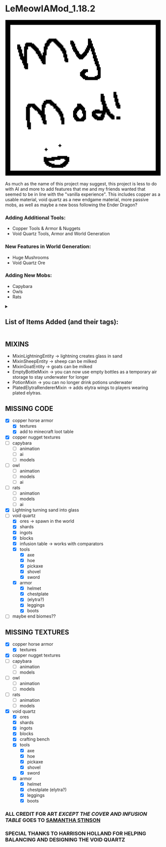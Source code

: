 # LeMeowIAMod_1.18.2

![Welcome!](src/main/resources/assets/iamod/icon.PNG)



As much as the name of this project may suggest, this project is less to do with AI and more to add features that me and 
my friends wanted that seemed to be in line with the "vanilla experience". This includes copper as a usable material,
void quartz as a new endgame material, more passive mobs, as well as maybe a new boss following the Ender Dragon?


### Adding Additional Tools:
- Copper Tools & Armor & Nuggets
- Void Quartz Tools, Armor and World Generation

### New Features in World Generation:
- Huge Mushrooms
- Void Quartz Ore 

### Adding New Mobs:
- Capybara
- Owls
- Rats

<details><summary><h2>List of Items Added (and their tags):</h2></summary>

| Item Name                     |                Item ID                |     Why is it not working?      |
|:------------------------------|:-------------------------------------:|:-------------------------------:|
| Copper Axe                    |          `iamod.copper_axe`           |                                 |
| Copper Boots                  |         `iamod.copper_boots`          |                                 |
| Copper Chestplate             |       `iamod.copper_chestplate`       |                                 |
| Copper Helmet                 |         `iamod.copper_helmet`         |                                 | 
| Copper Hoe                    |          `iamod.copper_hoe`           |                                 |
| Copper Horse Armor            |      `iamod.copper_horse_armor`       |                                 |
| Copper Leggings               |        `iamod.copper_leggings`        |                                 |
| Copper Nugget                 |         `iamod.copper_nugget`         |                                 |
| Copper Pickaxe                |        `iamod.copper_pickaxe`         |                                 |
| Copper Shovel                 |         `iamod.copper_shovel`         |                                 |
| Copper Sword                  |         `iamod.copper_sword`          |                                 |
| Void Quartz Block             |       `iamod.void_quartz_block`       |      Behavior needs fixing      |
| Void Quartz Ingot             |       `iamod.void_quartz_ingot`       |                                 |
| Void Quartz Ore               |        `iamod.void_quartz_ore`        |   Behavior needs fine tuning    |
| Void Quartz Shard             |       `iamod.void_quartz_shard`       |                                 |
| Void Quartz Axe               |        `iamod.void_quartz_axe`        |                                 |
| Void Quartz Boots             |       `iamod.void_quartz_boots`       |                                 |
| Void Quartz Chestplate        |    `iamod.void_quartz_chestplate`     |                                 |
| Winged Void Quartz Chestplate | `iamod.void_quartz_chestplate_winged` |                                 |
| Void Quartz Helmet            |      `iamod.void_quartz_helmet`       |                                 |
| Void Quartz Hoe               |        `iamod.void_quartz_hoe`        |                                 |
| Void Quartz Leggings          |     `iamod.void_quartz_leggings`      |                                 |
| Void Quartz Pickaxe           |      `iamod.void_quartz_pickaxe`      |                                 |
| Void Quartz Shovel            |      `iamod.void_quartz_shovel`       |                                 |
| Void Quartz Sword             |       `iamod.void_quartz_sword`       |                                 |
| Infusion Table                |        `iamod.infusion_table`         |    Missing Texture Behavior     |
| Goat Cheese                   |          `iamod.goat_cheese`          |  missing texture and behavior   |
| Sheep Cheese                  |         `iamod.sheep_cheese`          |  missing texture and behavior   |
| Goat Milk Bucket              |       `iamod.goat_milk_bucket`        | wrong texture, missing behavior |
| Sheep Milk Bucket             |       `iamod.sheep_milk_bucket`       | wrong texture, missing behavior |
|                               |                                       |                                 |
|                               |                                       |                                 |





</details>

## MIXINS

- MixinLightningEntity -> lightning creates glass in sand
- MixinSheepEntity -> sheep can be milked
- MixinGoatEntity -> goats can be milked
- EmptyBottleMixin -> you can now use empty bottles as a temporary air storage to stay underwater for longer
- PotionMixin -> you can no longer drink potions underwater
- PlatedElytraRendererMixin -> adds elytra wings to players wearing plated elytras.

## MISSING CODE
- [X] copper horse armor
  - [X] textures
  - [X] add to minecraft loot table
- [X] copper nugget textures
- [ ] capybara
  - [ ] animation
  - [ ] ai
  - [ ] models
- [ ] owl
  - [ ] animation
  - [ ] models
  - [ ] ai
- [ ] rats
  - [ ] animation
  - [ ] models
  - [ ] ai
- [X] Lightning turning sand into glass
- [ ] void quartz
  - [X] ores -> spawn in the world
  - [X] shards
  - [X] ingots
  - [X] blocks
  - [X] infusion table -> works with comparators
  - [x] tools
    - [X] axe
    - [X] hoe
    - [X] pickaxe
    - [X] shovel
    - [X] sword
  - [X] armor
    - [X] helmet
    - [X] chestplate 
    - [X] (elytra?)
    - [X] leggings
    - [X] boots
- [ ] maybe end biomes??

## MISSING TEXTURES
- [X] copper horse armor
  - [X] textures
- [X] copper nugget textures
- [ ] capybara
  - [ ] animation
  - [ ] models
- [ ] owl
  - [ ] animation
  - [ ] models
- [ ] rats
  - [ ] animation
  - [ ] models
- [X] void quartz
  - [X] ores
  - [X] shards
  - [X] ingots
  - [X] blocks
  - [X] crafting bench
  - [X] tools
    - [X] axe
    - [X] hoe
    - [X] pickaxe
    - [X] shovel
    - [X] sword
  - [X] armor
    - [X] helmet
    - [X] chestplate (elytra?)
    - [X] leggings
    - [X] boots

### ALL CREDIT FOR ART *EXCEPT THE COVER AND INFUSION TABLE* GOES TO [SAMANTHA STINSON](https://instagram.com/hellspawn_exhibit?igshid=YmMyMTA2M2Y=)
### SPECIAL THANKS TO HARRISON HOLLAND FOR HELPING BALANCING AND DESIGNING THE VOID QUARTZ


